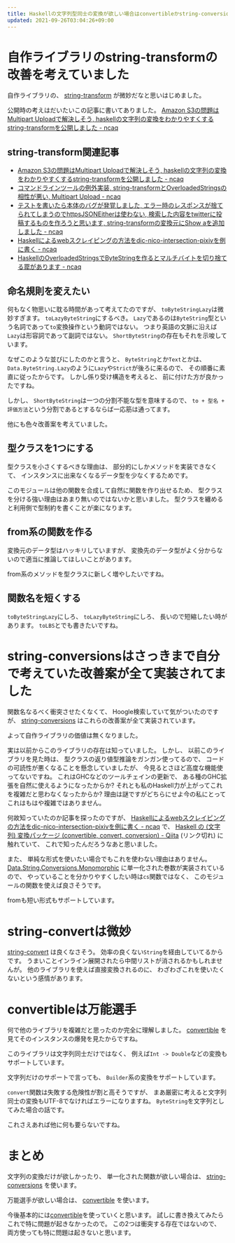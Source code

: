 ```yaml
---
title: Haskellの文字列型同士の変換が欲しい場合はconvertibleかstring-conversionsを使うと良い感じです
updated: 2021-09-26T03:04:26+09:00
---
```


# 自作ライブラリのstring-transformの改善を考えていました

自作ライブラリの、
[string-transform](https://www.stackage.org/package/string-transform)
が微妙だなと思いはじめました。

公開時の考えはだいたいこの記事に書いてありました。
[Amazon S3の問題はMultipart Uploadで解決しそう, haskellの文字列の変換をわかりやすくするstring-transformを公開しました - ncaq](https://www.ncaq.net/2017/09/11/)

## string-transform関連記事

* [Amazon S3の問題はMultipart Uploadで解決しそう, haskellの文字列の変換をわかりやすくするstring-transformを公開しました - ncaq](https://www.ncaq.net/2017/09/11/)
* [コマンドラインツールの例外実装, string-transformとOverloadedStringsの相性が悪い, Multipart Upload - ncaq](https://www.ncaq.net/2017/09/12/)
* [テストを書いたら本体のバグが発覚しました, エラー時のレスポンスが捨てられてしまうのでhttpsJSONEitherは使わない, 検索した内容をtwitterに投稿するものを作ろうと思います, string-transformの変換元にShow aを追加しました - ncaq](https://www.ncaq.net/2017/09/14/)
* [Haskellによるwebスクレイピングの方法をdic-nico-intersection-pixivを例に書く - ncaq](https://www.ncaq.net/2017/12/19/00/00/00/)
* [HaskellのOverloadedStringsでByteStringを作るとマルチバイトを切り捨てる罠があります - ncaq](https://www.ncaq.net/2018/04/17/21/00/23/)

## 命名規則を変えたい

何もなく物思いに耽る時間があって考えてたのですが、
`toByteStringLazy`は微妙すぎます。
`toLazyByteString`にするべき。
`Lazy`であるのは`ByteString`型という名詞であって`to`変換操作という動詞ではない。
つまり英語の文脈に沿えば`Lazy`は形容詞であって副詞ではない。
`ShortByteString`の存在もそれを示唆しています。

なぜこのような並びにしたのかと言うと、
`ByteString`とか`Text`とかは、
`Data.ByteString.Lazy`のように`Lazy`や`Strict`が後ろに来るので、
その順番に素直に従ったからです。
しかし係り受け構造を考えると、
前に付けた方が良かったですね。

しかし、
`ShortByteString`は一つの分割不能な型を意味するので、
`to + 型名 + 評価方法`という分割であるとするならば一応筋は通ってます。

他にも色々改善案を考えていました。

## 型クラスを1つにする

型クラスを小さくするべきな理由は、
部分的にしかメソッドを実装できなくて、
インスタンスに出来なくなるデータ型を少なくするためです。

このモジュールは他の関数を合成して自然に関数を作り出せるため、
型クラスを分ける強い理由はあまり無いのではないかと思いました。
型クラスを纏めると利用側で型制約を書くことが楽になります。

## from系の関数を作る

変換元のデータ型はハッキリしていますが、
変換先のデータ型がよく分からないので適当に推論してほしいことがあります。

from系のメソッドを型クラスに新しく増やしたいですね。

## 関数名を短くする

`toByteStringLazy`にしろ、
`toLazyByteString`にしろ、
長いので短縮したい時があります。
`toLBS`とでも書きたいですね。

# string-conversionsはさっきまで自分で考えていた改善案が全て実装されてました

関数名なるべく衝突させたくなくて、
Hoogle検索していて気がついたのですが、
[string-conversions](https://www.stackage.org/package/string-conversions)
はこれらの改善案が全て実装されています。

よって自作ライブラリの価値は無くなりました。

実は以前からこのライブラリの存在は知っていました。
しかし、
以前このライブラリを見た時は、
型クラスの返り値型推論をガンガン使ってるので、
コードの可読性が悪くなることを懸念していましたが、
今見るとさほど高度な機能使ってないですね。
これはGHCなどのツールチェインの更新で、
ある種のGHC拡張を自然に使えるようになったからか?
それとも私のHaskell力が上がってこれを複雑だと思わなくなったからか?
理由は謎ですがどちらにせよ今の私にとってこれはもはや複雑ではありません。

何故知っていたのか記事を探ったのですが、
[Haskellによるwebスクレイピングの方法をdic-nico-intersection-pixivを例に書く - ncaq](https://www.ncaq.net/2017/12/19/00/00/00/)
で、
[Haskell の (文字列) 変換パッケージ (convertible, convert, conversion) - Qiita](https://qiita.com/waddlaw/items/36231d95580d73c798b1)
(リンク切れ)
に触れていて、
これで知ったんだろうなあと思いました。

また、
単純な形式を使いたい場合でもこれを使わない理由はありません。
[Data.String.Conversions.Monomorphic](https://www.stackage.org/haddock/lts-18.10/string-conversions-0.4.0.1/Data-String-Conversions-Monomorphic.html)
に単一化された巻数が実装されているので、
やっていることを分かりやすくしたい時は`cs`関数ではなく、
このモジュールの関数を使えば良さそうです。

fromも短い形式もサポートしています。

# string-convertは微妙

[string-convert](https://hackage.haskell.org/package/string-convert)
は良くなさそう。
効率の良くない`String`を経由していてるからです。
うまいことインライン展開されたら中間リストが消されるかもしれませんが。
他のライブラリを使えば直接変換されるのに、
わざわざこれを使いたくないという感情があります。

# convertibleは万能選手

何で他のライブラリを複雑だと思ったのか完全に理解しました。
[convertible](https://www.stackage.org/package/convertible)
を見てそのインスタンスの爆発を見たからですね。

このライブラリは文字列同士だけではなく、
例えば`Int -> Double`などの変換もサポートしています。

文字列だけのサポートで言っても、
`Builder`系の変換をサポートしています。

`convert`関数は失敗する危険性が割と高そうですが、
まあ厳密に考えると文字列同士の変換もUTF-8でなければエラーになりますね。
`ByteString`を文字列としてみた場合の話です。

これさえあれば他に何も要らないですね。

# まとめ

文字列の変換だけが欲しかったり、
単一化された関数が欲しい場合は、
[string-conversions](https://www.stackage.org/package/string-conversions)
を使います。

万能選手が欲しい場合は、
[convertible](https://www.stackage.org/package/convertible)
を使います。

今後基本的には[convertible](https://www.stackage.org/package/convertible)を使っていくと思います。
試しに書き換えてみたらこれで特に問題が起きなかったので。
この2つは衝突する存在ではないので、
両方使っても特に問題は起きないと思います。
